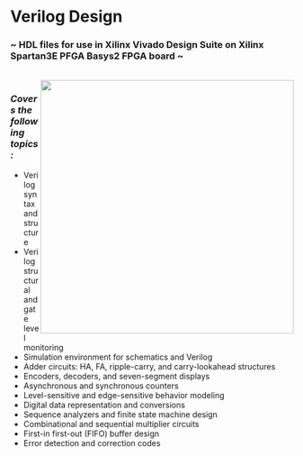 # Verilog Design

### ~ HDL files for use in Xilinx Vivado Design Suite on Xilinx Spartan3E PFGA Basys2 FPGA board ~
<br>
<img align="right" width="450" height="450" src="https://github.com/Daniel-Lamb/VerilogDesign/assets/96439440/0f016168-af21-4cea-8f00-876b7d37e640">



  ### *Covers the following topics:*
- Verilog syntax and structure 
- Verilog structural and gate level monitoring 
- Simulation environment for schematics and Verilog
- Adder circuits: HA, FA, ripple-carry, and carry-lookahead structures 
- Encoders, decoders, and seven-segment displays 
- Asynchronous and synchronous counters 
- Level-sensitive and edge-sensitive behavior modeling
- Digital data representation and conversions 
- Sequence analyzers and finite state machine design 
- Combinational and sequential multiplier circuits 
- First-in first-out (FIFO) buffer design 
- Error detection and correction codes 
